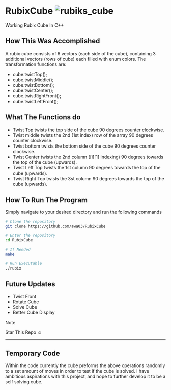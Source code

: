 # RubixCube ![rubiks_cube](https://github.com/awa03/RubixCube/assets/118379307/1a269697-f19a-423a-8a20-09a002786e53)

Working Rubix Cube In C++

## How This Was Accomplished
A rubix cube consists of 6 vectors (each side of the cube), containing 3 additional vectors (rows of cube) each
filled with enum colors. The transformation functions are:
- cube.twistTop();
- cube.twistMiddle();
- cube.twistBottom();
- cube.twistCenter();
- cube.twistRightFront();
- cube.twistLeftFront();

## What The Functions do
- Twist Top twists the top side of the cube 90 degrees counter clockwise.
- Twist middle twists the 2nd (1st index) row of the array 90 degrees counter clockwise.
- Twist bottom twists the bottom side of the cube 90 degrees counter clockwise.
- Twist Center twists the 2nd column ([i][1] indexing) 90 degrees towards the top of the cube (upwards).
- Twist Left Top twists the 1st column 90 degrees towards the top of the cube (upwards).
- Twist Right Top twists the 3st column 90 degrees towards the top of the cube (upwards).

## How To Run The Program
Simply navigate to your desired directory and run the following commands
```bash
# Clone the repository 
git clone https://github.com/awa03/RubixCube

# Enter the repository
cd RubixCube

# If Needed
make

# Run Executable
./rubix
```

## Future Updates
- Twist Front 
- Rotate Cube
- Solve Cube
- Better Cube Display


> [!NOTE]
> Star This Repo ☺️
****



## Temporary Code
Within the code currently the cube preforms the above operations randomly to a set amount of moves in order to test if the cube is solved.
I have ambitious aspirations with this project, and hope to further develop it to be a self solving cube. 

